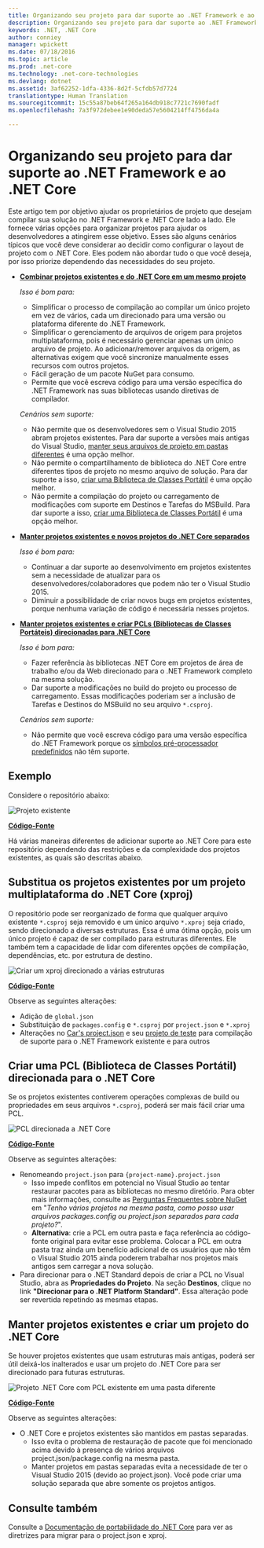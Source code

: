 ```yaml
---
title: Organizando seu projeto para dar suporte ao .NET Framework e ao .NET Core
description: Organizando seu projeto para dar suporte ao .NET Framework e ao .NET Core
keywords: .NET, .NET Core
author: conniey
manager: wpickett
ms.date: 07/18/2016
ms.topic: article
ms.prod: .net-core
ms.technology: .net-core-technologies
ms.devlang: dotnet
ms.assetid: 3af62252-1dfa-4336-8d2f-5cfdb57d7724
translationtype: Human Translation
ms.sourcegitcommit: 15c55a87beb64f265a164db918c7721c7690fadf
ms.openlocfilehash: 7a3f972debee1e90deda57e5604214ff4756da4a

---
```


# <a name="organizing-your-project-to-support-net-framework-and-net-core"></a>Organizando seu projeto para dar suporte ao .NET Framework e ao .NET Core

Este artigo tem por objetivo ajudar os proprietários de projeto que desejam compilar sua solução no .NET Framework e .NET Core lado a lado.  Ele fornece várias opções para organizar projetos para ajudar os desenvolvedores a atingirem esse objetivo.  Esses são alguns cenários típicos que você deve considerar ao decidir como configurar o layout de projeto com o .NET Core.  Eles podem não abordar tudo o que você deseja, por isso priorize dependendo das necessidades do seu projeto.

* [**Combinar projetos existentes e do .NET Core em um mesmo projeto**][option-xproj]
  
  *Isso é bom para:*
  * Simplificar o processo de compilação ao compilar um único projeto em vez de vários, cada um direcionado para uma versão ou plataforma diferente do .NET Framework.
  * Simplificar o gerenciamento de arquivos de origem para projetos multiplataforma, pois é necessário gerenciar apenas um único arquivo de projeto.  Ao adicionar/remover arquivos da origem, as alternativas exigem que você sincronize manualmente esses recursos com outros projetos.
  * Fácil geração de um pacote NuGet para consumo.
  * Permite que você escreva código para uma versão específica do .NET Framework nas suas bibliotecas usando diretivas de compilador.
  
  *Cenários sem suporte:*
  * Não permite que os desenvolvedores sem o Visual Studio 2015 abram projetos existentes. Para dar suporte a versões mais antigas do Visual Studio, [manter seus arquivos de projeto em pastas diferentes](#support-vs) é uma opção melhor.
  * Não permite o compartilhamento de biblioteca do .NET Core entre diferentes tipos de projeto no mesmo arquivo de solução. Para dar suporte a isso, [criar uma Biblioteca de Classes Portátil](#support-pcl) é uma opção melhor.
  * Não permite a compilação do projeto ou carregamento de modificações com suporte em Destinos e Tarefas do MSBuild. Para dar suporte a isso, [criar uma Biblioteca de Classes Portátil](#support-pcl) é uma opção melhor.

* <a name="support-vs"></a>[**Manter projetos existentes e novos projetos do .NET Core separados**][option-xproj-folder]
  
  *Isso é bom para:*
  * Continuar a dar suporte ao desenvolvimento em projetos existentes sem a necessidade de atualizar para os desenvolvedores/colaboradores que podem não ter o Visual Studio 2015.
  * Diminuir a possibilidade de criar novos bugs em projetos existentes, porque nenhuma variação de código é necessária nesses projetos.

* <a name="support-pcl"></a>[**Manter projetos existentes e criar PCLs (Bibliotecas de Classes Portáteis) direcionadas para .NET Core**][option-pcl]

  *Isso é bom para:*
  * Fazer referência às bibliotecas .NET Core em projetos de área de trabalho e/ou da Web direcionado para o .NET Framework completo na mesma solução.
  * Dar suporte a modificações no build do projeto ou processo de carregamento. Essas modificações poderiam ser a inclusão de Tarefas e Destinos do MSBuild no seu arquivo `*.csproj`.

  *Cenários sem suporte:*
  * Não permite que você escreva código para uma versão específica do .NET Framework porque os [símbolos pré-processador predefinidos][how-to-multitarget] não têm suporte.

## <a name="example"></a>Exemplo

Considere o repositório abaixo:

![Projeto existente][example-initial-project]

[**Código-Fonte**][example-initial-project-code]

Há várias maneiras diferentes de adicionar suporte ao .NET Core para este repositório dependendo das restrições e da complexidade dos projetos existentes, as quais são descritas abaixo.

## <a name="replace-existing-projects-with-a-multi-targeted-net-core-project-xproj"></a>Substitua os projetos existentes por um projeto multiplataforma do .NET Core (xproj)

O repositório pode ser reorganizado de forma que qualquer arquivo existente `*.csproj` seja removido e um único arquivo `*.xproj` seja criado, sendo direcionado a diversas estruturas.  Essa é uma ótima opção, pois um único projeto é capaz de ser compilado para estruturas diferentes.  Ele também tem a capacidade de lidar com diferentes opções de compilação, dependências, etc. por estrutura de destino.

![Criar um xproj direcionado a várias estruturas][example-xproj]

[**Código-Fonte**][example-xproj-code]

Observe as seguintes alterações:
* Adição de `global.json`
* Substituição de `packages.config` e `*.csproj` por `project.json` e `*.xproj`
* Alterações no [Car's project.json][example-xproj-projectjson] e seu [projeto de teste][example-xproj-projectjson-test] para compilação de suporte para o .NET Framework existente e para outros

## <a name="create-a-portable-class-library-pcl-to-target-net-core"></a>Criar uma PCL (Biblioteca de Classes Portátil) direcionada para o .NET Core

Se os projetos existentes contiverem operações complexas de build ou propriedades em seus arquivos `*.csproj`, poderá ser mais fácil criar uma PCL.

![][example-pcl]

[**Código-Fonte**][example-pcl-code]

Observe as seguintes alterações:
*  Renomeando `project.json` para `{project-name}.project.json`
    * Isso impede conflitos em potencial no Visual Studio ao tentar restaurar pacotes para as bibliotecas no mesmo diretório. Para obter mais informações, consulte as [Perguntas Frequentes sobre NuGet](https://docs.nuget.org/consume/nuget-faq#working-with-packages) em "_Tenho vários projetos na mesma pasta, como posso usar arquivos packages.config ou project.json separados para cada projeto?_".
    *  **Alternativa**: crie a PCL em outra pasta e faça referência ao código-fonte original para evitar esse problema.  Colocar a PCL em outra pasta traz ainda um benefício adicional de os usuários que não têm o Visual Studio 2015 ainda poderem trabalhar nos projetos mais antigos sem carregar a nova solução.
*  Para direcionar para o .NET Standard depois de criar a PCL no Visual Studio, abra as **Propriedades do Projeto**. Na seção **Destinos**, clique no link **"Direcionar para o .NET Platform Standard"**.  Essa alteração pode ser revertida repetindo as mesmas etapas.

## <a name="keep-existing-projects-and-create-a-net-core-project"></a>Manter projetos existentes e criar um projeto do .NET Core

Se houver projetos existentes que usam estruturas mais antigas, poderá ser útil deixá-los inalterados e usar um projeto do .NET Core para ser direcionado para futuras estruturas.

![Projeto .NET Core com PCL existente em uma pasta diferente][example-xproj-different-folder]

[**Código-Fonte**][example-xproj-different-code]

Observe as seguintes alterações:
* O .NET Core e projetos existentes são mantidos em pastas separadas.
    * Isso evita o problema de restauração de pacote que foi mencionado acima devido à presença de vários arquivos project.json/package.config na mesma pasta.
    * Manter projetos em pastas separadas evita a necessidade de ter o Visual Studio 2015 (devido ao project.json).  Você pode criar uma solução separada que abre somente os projetos antigos.

## <a name="see-also"></a>Consulte também

Consulte a [Documentação de portabilidade do .NET Core][porting-doc] para ver as diretrizes para migrar para o project.json e xproj.

[porting-doc]: index.md
[example-initial-project]: media/project-structure/project.png "Projeto existente"
[example-initial-project-code]: https://github.com/dotnet/docs/tree/master/samples/framework/libraries/migrate-library/

[example-xproj]: media/project-structure/project.xproj.png "Criar um xproj direcionado a várias estruturas"
[example-xproj-code]: https://github.com/dotnet/docs/tree/master/samples/framework/libraries/migrate-library-xproj/
[example-xproj-projectjson]: https://github.com/dotnet/docs/tree/master/samples/framework/libraries/migrate-library-xproj/src/Car/project.json
[example-xproj-projectjson-test]: https://github.com/dotnet/docs/tree/master/samples/framework/libraries/migrate-library-xproj/tests/Car.Tests/project.json

[example-xproj-different-folder]: media/project-structure/project.xproj.different.png "Projeto .NET Core com PCL existente em uma pasta diferente"
[example-xproj-different-code]: https://github.com/dotnet/docs/tree/master/samples/framework/libraries/migrate-library-xproj-keep-csproj/

[example-pcl]: media/project-structure/project.pcl.png "PCL direcionada a .NET Core"
[example-pcl-code]: https://github.com/dotnet/docs/tree/master/samples/framework/libraries/migrate-library-pcl

[option-xproj]: #replace-existing-projects-with-a-multi-targeted-net-core-project-xproj
[option-pcl]: #create-a-portable-class-library-pcl-to-target-net-core
[option-xproj-folder]: #keep-existing-projects-and-create-a-net-core-project

[how-to-multitarget]: ../tutorials/libraries.md#how-to-multitarget



<!--HONumber=Nov16_HO3-->


